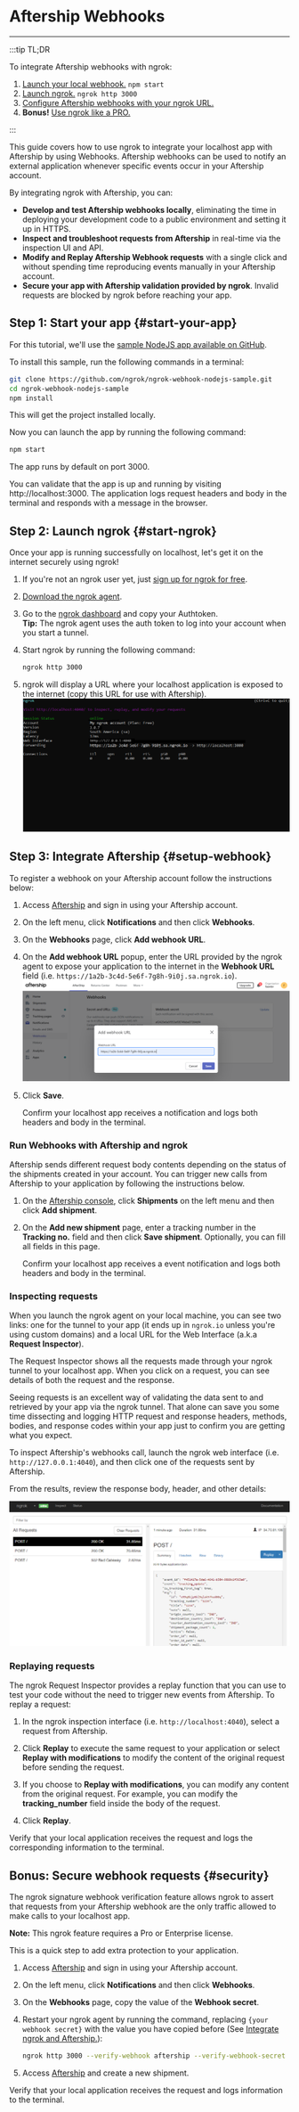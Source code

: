 # Aftership Webhooks
------------

:::tip TL;DR

To integrate Aftership webhooks with ngrok:
1. [Launch your local webhook.](#start-your-app) `npm start`
1. [Launch ngrok.](#start-ngrok) `ngrok http 3000`
1. [Configure Aftership webhooks with your ngrok URL.](#setup-webhook)
1. **Bonus!** [Use ngrok like a PRO.](#security)

:::


This guide covers how to use ngrok to integrate your localhost app with Aftership by using Webhooks.
Aftership webhooks can be used to notify an external application whenever specific events occur in your Aftership account. 

By integrating ngrok with Aftership, you can:

- **Develop and test Aftership webhooks locally**, eliminating the time in deploying your development code to a public environment and setting it up in HTTPS.
- **Inspect and troubleshoot requests from Aftership** in real-time via the inspection UI and API.
- **Modify and Replay Aftership Webhook requests** with a single click and without spending time reproducing events manually in your Aftership account.
- **Secure your app with Aftership validation provided by ngrok**. Invalid requests are blocked by ngrok before reaching your app.


## **Step 1**: Start your app {#start-your-app}

For this tutorial, we'll use the [sample NodeJS app available on GitHub](https://github.com/ngrok/ngrok-webhook-nodejs-sample). 

To install this sample, run the following commands in a terminal:

```bash
git clone https://github.com/ngrok/ngrok-webhook-nodejs-sample.git
cd ngrok-webhook-nodejs-sample
npm install
```

This will get the project installed locally.

Now you can launch the app by running the following command: 

```bash
npm start
```

The app runs by default on port 3000. 

You can validate that the app is up and running by visiting http://localhost:3000. The application logs request headers and body in the terminal and responds with a message in the browser.


## **Step 2**: Launch ngrok {#start-ngrok}

Once your app is running successfully on localhost, let's get it on the internet securely using ngrok! 

1. If you're not an ngrok user yet, just [sign up for ngrok for free](https://ngrok.com/signup).

1. [Download the ngrok agent](https://ngrok.com/download).

1. Go to the [ngrok dashboard](https://dashboard.ngrok.com) and copy your Authtoken. <br />
    **Tip:** The ngrok agent uses the auth token to log into your account when you start a tunnel.
    
1. Start ngrok by running the following command:
    ```bash
    ngrok http 3000
    ```

1. ngrok will display a URL where your localhost application is exposed to the internet (copy this URL for use with Aftership).
    ![ngrok agent running](/img/integrations/launch_ngrok_tunnel.png)


## **Step 3**: Integrate  Aftership {#setup-webhook}

To register a webhook on your Aftership account follow the instructions below:

1. Access [Aftership](https://www.aftership.com/) and sign in using your Aftership account.

1. On the left menu, click **Notifications** and then click **Webhooks**.

1. On the **Webhooks** page, click **Add webhook URL**.

1. On the **Add webhook URL** popup, enter the URL provided by the ngrok agent to expose your application to the internet in the **Webhook URL** field (i.e. `https://1a2b-3c4d-5e6f-7g8h-9i0j.sa.ngrok.io`).
    ![aftership URL to Publish](img/ngrok_url_configuration_aftership.png)

1. Click **Save**.

    Confirm your localhost app receives a notification and logs both headers and body in the terminal.


### Run Webhooks with Aftership and ngrok

Aftership sends different request body contents depending on the status of the shipments created in your account.
You can trigger new calls from Aftership to your application by following the instructions below.

1. On the [Aftership console](https://admin.aftership.com/), click **Shipments** on the left menu and then click **Add shipment**.

1. On the **Add new shipment** page, enter a tracking number in the **Tracking no.** field and then click **Save shipment**. Optionally, you can fill all fields in this page.

    Confirm your localhost app receives a event notification and logs both headers and body in the terminal.


### Inspecting requests

When you launch the ngrok agent on your local machine, you can see two links: one for the tunnel to your app (it ends up in `ngrok.io` unless you're using custom domains) and a local URL for the Web Interface (a.k.a **Request Inspector**).

The Request Inspector shows all the requests made through your ngrok tunnel to your localhost app. When you click on a request, you can see details of both the request and the response.

Seeing requests is an excellent way of validating the data sent to and retrieved by your app via the ngrok tunnel. That alone can save you some time dissecting and logging HTTP request and response headers, methods, bodies, and response codes within your app just to confirm you are getting what you expect.

To inspect Aftership's webhooks call, launch the ngrok web interface (i.e. `http://127.0.0.1:4040`), and then click one of the requests sent by Aftership.

From the results, review the response body, header, and other details:

![ngrok Request Inspector](img/ngrok_introspection_aftership_webhooks.png)


### Replaying requests

The ngrok Request Inspector provides a replay function that you can use to test your code without the need to trigger new events from Aftership. To replay a request:

1. In the ngrok inspection interface (i.e. `http://localhost:4040`), select a request from Aftership.

1. Click **Replay** to execute the same request to your application or select **Replay with modifications** to modify the content of the original request before sending the request.

1. If you choose to **Replay with modifications**, you can modify any content from the original request. For example, you can modify the **tracking_number** field inside the body of the request.

1. Click **Replay**.

Verify that your local application receives the request and logs the corresponding information to the terminal.


## **Bonus**: Secure webhook requests {#security}

The ngrok signature webhook verification feature allows ngrok to assert that requests from your Aftership webhook are the only traffic allowed to make calls to your localhost app.

**Note:** This ngrok feature requires a Pro or Enterprise license.

This is a quick step to add extra protection to your application.

1. Access [Aftership](https://www.aftership.com/) and sign in using your Aftership account.

1. On the left menu, click **Notifications** and then click **Webhooks**.

1. On the **Webhooks** page, copy the value of the **Webhook secret**.

1. Restart your ngrok agent by running the command, replacing `{your webhook secret}` with the value you have copied before (See [Integrate ngrok and Aftership.](#setup-webhook)):
    ```bash
    ngrok http 3000 --verify-webhook aftership --verify-webhook-secret {your webhook secret}
    ```

1. Access [Aftership](https://www.aftership.com/) and create a new shipment.

Verify that your local application receives the request and logs information to the terminal.
